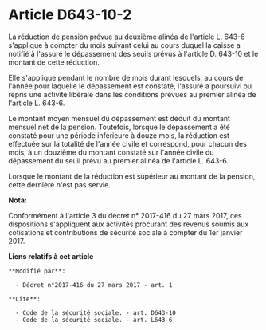 # Article D643-10-2

La réduction de pension prévue au deuxième alinéa de l'article L. 643-6 s'applique à compter du mois suivant celui au cours
duquel la caisse a notifié à l'assuré le dépassement des seuils prévus à l'article D. 643-10 et le montant de cette
réduction.

Elle s'applique pendant le nombre de mois durant lesquels, au cours de l'année pour laquelle le dépassement est constaté,
l'assuré a poursuivi ou repris une activité libérale dans les conditions prévues au premier alinéa de l'article L. 643-6.

Le montant moyen mensuel du dépassement est déduit du montant mensuel net de la pension. Toutefois, lorsque le dépassement a
été constaté pour une période inférieure à douze mois, la réduction est effectuée sur la totalité de l'année civile et
correspond, pour chacun des mois, à un douzième du montant constaté sur l'année civile du dépassement du seuil prévu au
premier alinéa de l'article L. 643-6.

Lorsque le montant de la réduction est supérieur au montant de la pension, cette dernière n'est pas servie.

**Nota:**

Conformément à l'article 3 du décret n° 2017-416 du 27 mars 2017, ces dispositions s'appliquent aux activités procurant des
revenus soumis aux cotisations et contributions de sécurité sociale à compter du 1er janvier 2017.

**Liens relatifs à cet article**

	**Modifié par**:

	  - Décret n°2017-416 du 27 mars 2017 - art. 1

	**Cite**:

	  - Code de la sécurité sociale. - art. D643-10
	  - Code de la sécurité sociale. - art. L643-6
